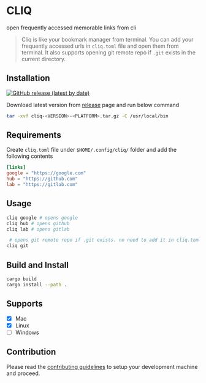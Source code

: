 # CLIQ

open frequently accessed memorable links from cli

> Cliq is like your bookmark manager from terminal. You can add your frequently accessed urls in `cliq.toml` file and open them from terminal. It also supports opening git remote repo if `.git` exists in the current directory.

## Installation

[![GitHub release (latest by date)](https://img.shields.io/github/v/release/santhosh-chinnasamy/cliq?label=Latest%20Version)](https://github.com/santhosh-chinnasamy/cliq/releases/latest)

Download latest version from [release](https://github.com/santhosh-chinnasamy/cliq/releases) page and run below command

```bash
tar -xvf cliq-<VERSION>-<PLATFORM>.tar.gz -C /usr/local/bin
```

## Requirements

Create `cliq.toml` file under `$HOME/.config/cliq/` folder and add the following contents

```toml
[links]
google = "https://google.com"
hub = "https://github.com"
lab = "https://gitlab.com"
```

## Usage

```bash
cliq google # opens google
cliq hub # opens github
cliq lab # opens gitlab

 # opens git remote repo if .git exists. no need to add it in cliq.toml
cliq git
```

## Build and Install

```bash
cargo build
cargo install --path .
```

## Supports

- [x] Mac
- [x] Linux
- [ ] Windows

## Contribution

Please read the [contributing guidelines](CONTRIBUTING.md) to setup your development machine and proceed.
